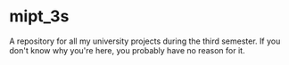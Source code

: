 # mipt_3s

A repository for all my university projects during the third semester. If you don't know why you're here, you probably have no reason for it.
